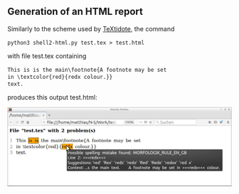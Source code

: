 
## Generation of an HTML report

Similarly to the scheme used by 
[TeXtidote](https://github.com/sylvainhalle/textidote),
the command
```
python3 shell2-html.py test.tex > test.html
```
with file test.tex containing
```
This is is the main\footnote{A footnote may be set
in \textcolor{red}{redx colour.}}
text.
```
produces this output test.html:

![test.html](html-report.png)
